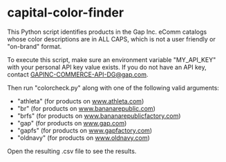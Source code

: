 # capital-color-finder
This Python script identifies products in the Gap Inc. eComm catalogs whose color descriptions are in ALL CAPS, which is not a user friendly or "on-brand" format.

To execute this script, make sure an environment variable "MY_API_KEY" with your personal API key value exists. If you do not have an API key, contact GAPINC-COMMERCE-API-DG@gap.com.

Then run "colorcheck.py" along with one of the following valid arguments:
- "athleta" (for products on www.athleta.com)
- "br" (for products on www.bananarepublic.com)
- "brfs" (for products on www.bananarepublicfactory.com)
- "gap" (for products on www.gap.com)
- "gapfs" (for products on www.gapfactory.com)
- "oldnavy" (for products on www.oldnavy.com)

Open the resulting .csv file to see the results.
